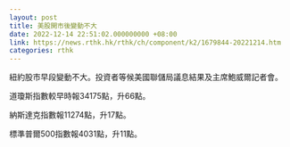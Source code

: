 ```yaml
---
layout: post
title: 美股開市後變動不大
date: 2022-12-14 22:51:02.000000000 +08:00
link: https://news.rthk.hk/rthk/ch/component/k2/1679844-20221214.htm
categories: rthk
---
```


紐約股市早段變動不大。投資者等候美國聯儲局議息結果及主席鮑威爾記者會。

道瓊斯指數較早時報34175點，升66點。

納斯達克指數報11274點，升17點。

標準普爾500指數報4031點，升11點。
